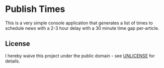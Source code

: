 # Publish Times

This is a very simple console application that generates a list of times to schedule news with a 2-3 hour delay with a 30 minute time gap per-article.

## License

I hereby waive this project under the public domain - see [UNLICENSE](UNLICENSE) for details.
